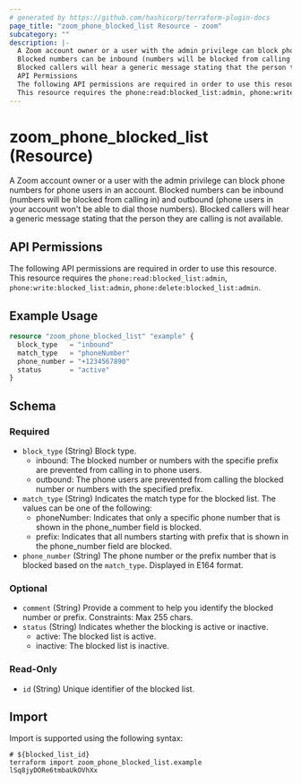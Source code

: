 ```yaml
---
# generated by https://github.com/hashicorp/terraform-plugin-docs
page_title: "zoom_phone_blocked_list Resource - zoom"
subcategory: ""
description: |-
  A Zoom account owner or a user with the admin privilege can block phone numbers for phone users in an account.
  Blocked numbers can be inbound (numbers will be blocked from calling in) and outbound (phone users in your account won't be able to dial those numbers).
  Blocked callers will hear a generic message stating that the person they are calling is not available.
  API Permissions
  The following API permissions are required in order to use this resource.
  This resource requires the phone:read:blocked_list:admin, phone:write:blocked_list:admin, phone:delete:blocked_list:admin.
---
```


# zoom_phone_blocked_list (Resource)

A Zoom account owner or a user with the admin privilege can block phone numbers for phone users in an account.
Blocked numbers can be inbound (numbers will be blocked from calling in) and outbound (phone users in your account won't be able to dial those numbers).
Blocked callers will hear a generic message stating that the person they are calling is not available.

## API Permissions
The following API permissions are required in order to use this resource.
This resource requires the `phone:read:blocked_list:admin`, `phone:write:blocked_list:admin`, `phone:delete:blocked_list:admin`.

## Example Usage

```terraform
resource "zoom_phone_blocked_list" "example" {
  block_type   = "inbound"
  match_type   = "phoneNumber"
  phone_number = "+1234567890"
  status       = "active"
}
```

<!-- schema generated by tfplugindocs -->
## Schema

### Required

- `block_type` (String) Block type.
  - inbound: The blocked number or numbers with the specifie prefix are prevented from calling in to phone users.
  - outbound: The phone users  are prevented from calling the blocked number or numbers with the specified prefix.
- `match_type` (String) Indicates the match type for the blocked list. The values can be one of the following:
  - phoneNumber: Indicates that only a specific phone number that is shown in the phone_number field is blocked.
  - prefix: Indicates that all numbers starting with prefix that is shown in the phone_number field are blocked.
- `phone_number` (String) The phone number or the prefix number that is blocked based on the `match_type`. Displayed in E164 format.

### Optional

- `comment` (String) Provide a comment to help you identify the blocked number or prefix. Constraints: Max 255 chars.
- `status` (String) Indicates whether the blocking is active or inactive.
  - active: The blocked list is active.
  - inactive: The blocked list is inactive.

### Read-Only

- `id` (String) Unique identifier of the blocked list.

## Import

Import is supported using the following syntax:

```shell
# ${blocked_list_id}
terraform import zoom_phone_blocked_list.example lSq8jyDORe6tmbaUkOVhXx
```
